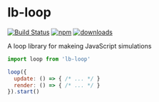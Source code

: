lb-loop
=======

[![Build Status](https://travis-ci.org/littleball-games/lb-loop.svg?branch=master)](https://travis-ci.org/littleball-games/lb-loop)
[![npm](https://img.shields.io/npm/v/standard.svg)](https://npmjs.org/package/lb-loop)
[![downloads](https://img.shields.io/npm/v/standard.svg)](https://npmjs.org/package/lb-loop)

A loop library for makeing JavaScript simulations

```javascript
import loop from 'lb-loop'

loop({
  update: () => { /* ... */ }
  render: () => { /* ... */ }
}).start()
```
